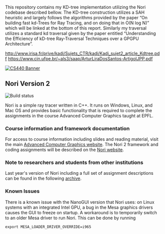 This repository contains my KD-tree implementation utilizing the Nori codebase described bellow. The KD-tree construction utilizes a SAH heuristic and largely follows the
algorithms provided by the paper “On building fast kd-Trees for Ray Tracing, and on doing that
in O(N log N)” which will be linked at the bottom of this report. Similarly my traversal utilizes a
standard kd traversal given by the paper entitled “Understanding the Efficiency of kD-tree
Ray-Traversal Techniques over a GPGPU Architecture”.

http://www.irisa.fr/prive/kadi/Sujets_CTR/kadi/Kadi_sujet2_article_Kdtree.pdf
https://www.cin.ufpe.br/~als3/saap/ArturLiraDosSantos-ArtigoIJPP.pdf


[![CS440 Banner](https://rgl.s3.eu-central-1.amazonaws.com/media/uploads/wjakob/2017/02/16/cs440-logo_web.jpg)](https://rgl.s3.eu-central-1.amazonaws.com/media/uploads/wjakob/2017/02/20/cs440-rgl.jpg)

## Nori Version 2
![Build status](https://github.com/wjakob/nori/workflows/Build/badge.svg)

Nori is a simple ray tracer written in C++. It runs on Windows, Linux, and
Mac OS and provides basic functionality that is required to complete the
assignments in the course Advanced Computer Graphics taught at EPFL.

### Course information and framework documentation

For access to course information including slides and reading material, visit the main [Advanced Computer Graphics website](https://rgl.epfl.ch/courses/ACG17). The Nori 2 framework and coding assignments will be described on the [Nori website](https://wjakob.github.io/nori).

### Note to researchers and students from other institutions

Last year's version of Nori including a full set of assignment descriptions can
be found in the following [archive](https://github.com/wjakob/nori-old).


### Known Issues
There is a known issue with the NanoGUI version that Nori uses: on Linux systems with an integrated Intel GPU, a bug in the Mesa graphics drivers causes the GUI to freeze on startup. A workaround is to temporarily switch to an older Mesa driver to run Nori. This can be done by running
```
export MESA_LOADER_DRIVER_OVERRIDE=i965
```
